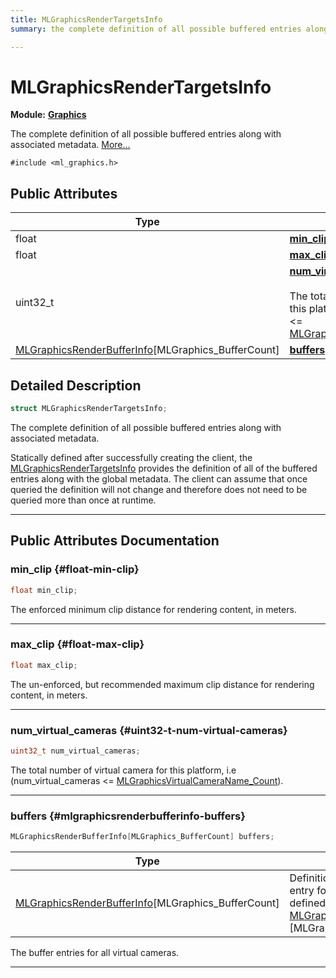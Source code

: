 ```yaml
---
title: MLGraphicsRenderTargetsInfo
summary: the complete definition of all possible buffered entries along with associated metadata. 

---
```


# MLGraphicsRenderTargetsInfo

**Module:** **[Graphics](/versioned_docs/version-03-Jan-2023/api-ref/api/Modules/group___graphics/group___graphics.md)**



The complete definition of all possible buffered entries along with associated metadata.  [More...](#detailed-description)


`#include <ml_graphics.h>`

## Public Attributes

| Type           | Name           |
| -------------- | -------------- |
| float | **[min_clip](/versioned_docs/version-03-Jan-2023/api-ref/api/Modules/group___graphics/struct_m_l_graphics_render_targets_info.md#float-min-clip)**  |
| float | **[max_clip](/versioned_docs/version-03-Jan-2023/api-ref/api/Modules/group___graphics/struct_m_l_graphics_render_targets_info.md#float-max-clip)**  |
| uint32_t | **[num_virtual_cameras](/versioned_docs/version-03-Jan-2023/api-ref/api/Modules/group___graphics/struct_m_l_graphics_render_targets_info.md#uint32-t-num-virtual-cameras)** <br></br>The total number of virtual camera for this platform, i.e (num_virtual_cameras <= [MLGraphicsVirtualCameraName_Count](/versioned_docs/version-03-Jan-2023/api-ref/api/Modules/group___graphics/group___graphics.md#enums-mlgraphicsvirtualcameraname-count)).  |
| [MLGraphicsRenderBufferInfo](/versioned_docs/version-03-Jan-2023/api-ref/api/Modules/group___graphics/struct_m_l_graphics_render_buffer_info.md)[MLGraphics_BufferCount] | **[buffers](/versioned_docs/version-03-Jan-2023/api-ref/api/Modules/group___graphics/struct_m_l_graphics_render_targets_info.md#mlgraphicsrenderbufferinfo-buffers)**  |

## Detailed Description

```cpp
struct MLGraphicsRenderTargetsInfo;
```

The complete definition of all possible buffered entries along with associated metadata. 

Statically defined after successfully creating the client, the [MLGraphicsRenderTargetsInfo](/versioned_docs/version-03-Jan-2023/api-ref/api/Modules/group___graphics/struct_m_l_graphics_render_targets_info.md) provides the definition of all of the buffered entries along with the global metadata. The client can assume that once queried the definition will not change and therefore does not need to be queried more than once at runtime. 





-----------
## Public Attributes Documentation

### min_clip {#float-min-clip}

```cpp
float min_clip;
```


The enforced minimum clip distance for rendering content, in meters. 





-----------

### max_clip {#float-max-clip}

```cpp
float max_clip;
```


The un-enforced, but recommended maximum clip distance for rendering content, in meters. 





-----------

### num_virtual_cameras {#uint32-t-num-virtual-cameras}

```cpp
uint32_t num_virtual_cameras;
```

The total number of virtual camera for this platform, i.e (num_virtual_cameras <= [MLGraphicsVirtualCameraName_Count](/versioned_docs/version-03-Jan-2023/api-ref/api/Modules/group___graphics/group___graphics.md#enums-mlgraphicsvirtualcameraname-count)). 





-----------

### buffers {#mlgraphicsrenderbufferinfo-buffers}

```cpp
MLGraphicsRenderBufferInfo[MLGraphics_BufferCount] buffers;
```



| Type | Description |
|--|--|
| [MLGraphicsRenderBufferInfo](/versioned_docs/version-03-Jan-2023/api-ref/api/Modules/group___graphics/struct_m_l_graphics_render_buffer_info.md)[MLGraphics_BufferCount] | Definition of a single buffer entry for all virtual cameras as defined in [MLGraphicsRenderTargetsInfo](/versioned_docs/version-03-Jan-2023/api-ref/api/Modules/group___graphics/struct_m_l_graphics_render_targets_info.md). [MLGraphics_BufferCount] |


The buffer entries for all virtual cameras. 





-----------

